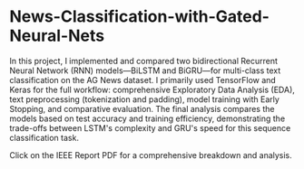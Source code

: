 # News-Classification-with-Gated-Neural-Nets

In this project, I implemented and compared two bidirectional Recurrent Neural Network (RNN) models—BiLSTM and BiGRU—for multi-class text classification on the AG News dataset. I primarily used TensorFlow and Keras for the full workflow: comprehensive Exploratory Data Analysis (EDA), text preprocessing (tokenization and padding), model training with Early Stopping, and comparative evaluation. The final analysis compares the models based on test accuracy and training efficiency, demonstrating the trade-offs between LSTM's complexity and GRU's speed for this sequence classification task. 

Click on the IEEE Report PDF for a comprehensive breakdown and analysis.
